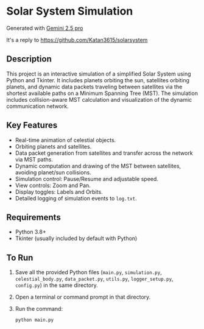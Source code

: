 # Solar System Simulation

Generated with [Gemini 2.5 pro](https://aistudio.google.com/app/prompts?state=%7B%22ids%22:%5B%221aESAcQopv5MtuehnahrdVi03s-K6vaci%22%5D,%22action%22:%22open%22,%22userId%22:%22104869750760996850676%22,%22resourceKeys%22:%7B%7D%7D&usp=sharing)

It's a reply to <https://github.com/Katan3615/solarsystem>

## Description

This project is an interactive simulation of a simplified Solar System using Python and Tkinter. It includes planets orbiting the sun, satellites orbiting planets, and dynamic data packets traveling between satellites via the shortest available paths on a Minimum Spanning Tree (MST). The simulation includes collision-aware MST calculation and visualization of the dynamic communication network.

## Key Features

- Real-time animation of celestial objects.
- Orbiting planets and satellites.
- Data packet generation from satellites and transfer across the network via MST paths.
- Dynamic computation and drawing of the MST between satellites, avoiding planet/sun collisions.
- Simulation control: Pause/Resume and adjustable speed.
- View controls: Zoom and Pan.
- Display toggles: Labels and Orbits.
- Detailed logging of simulation events to `log.txt`.

## Requirements

- Python 3.8+
- Tkinter (usually included by default with Python)

## To Run

1. Save all the provided Python files (`main.py`, `simulation.py`, `celestial_body.py`, `data_packet.py`, `utils.py`, `logger_setup.py`, `config.py`) in the same directory.
2. Open a terminal or command prompt in that directory.
3. Run the command:

   ```bash
   python main.py
